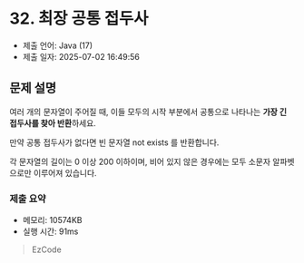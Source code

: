 # 32. 최장 공통 접두사
- 제출 언어: Java (17)
- 제출 일자: 2025-07-02 16:49:56

## 문제 설명
여러 개의 문자열이 주어질 때, 이들 모두의 시작 부분에서 공통으로 나타나는 **가장 긴 접두사를 찾아 반환**하세요.

만약 공통 접두사가 없다면 빈 문자열 not exists 를 반환합니다.

각 문자열의 길이는 0 이상 200 이하이며, 비어 있지 않은 경우에는 모두 소문자 알파벳으로만 이루어져 있습니다.


### 제출 요약
- 메모리: 10574KB
- 실행 시간: 91ms

> EzCode

